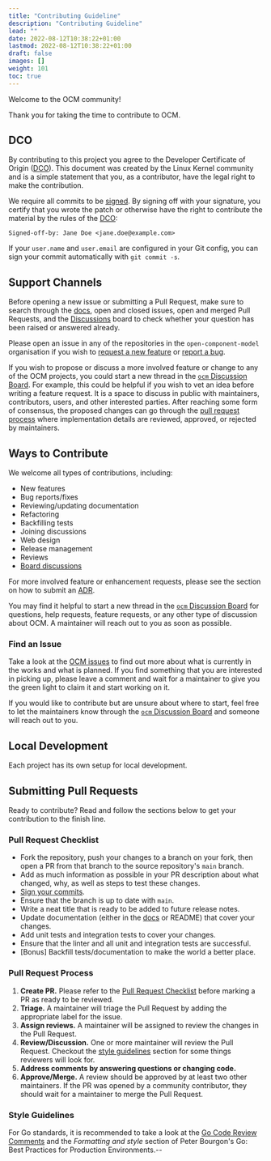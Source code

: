 ```yaml
---
title: "Contributing Guideline"
description: "Contributing Guideline"
lead: ""
date: 2022-08-12T10:38:22+01:00
lastmod: 2022-08-12T10:38:22+01:00
draft: false
images: []
weight: 101
toc: true
---
```


Welcome to the OCM community!

Thank you for taking the time to contribute to OCM.

## DCO

By contributing to this project you agree to the Developer Certificate of Origin ([DCO](https://raw.githubusercontent.com/open-component-model/.github/HEAD/DCO)). This document was created by the Linux Kernel community and is a simple statement that you, as a contributor, have the legal right to make the contribution.

We require all commits to be [signed](https://docs.github.com/en/authentication/managing-commit-signature-verification/signing-commits). By signing off with your signature, you certify that you wrote the patch or otherwise have the right to contribute the material by the rules of the [DCO](https://raw.githubusercontent.com/open-component-model/.github/HEAD/DCO):

`Signed-off-by: Jane Doe <jane.doe@example.com>`

If your `user.name` and `user.email` are configured in your Git config, you can sign your commit automatically with `git commit -s`.

## Support Channels

Before opening a new issue or submitting a Pull Request, make sure to search through the [docs](https://github.com/open-component-model/ocm-spec), open and closed issues, open and merged Pull Requests, and the [Discussions](https://github.com/open-component-model/ocm/discussions) board to check whether your question has been raised or answered already.

Please open an issue in any of the repositories in the `open-component-model` organisation if you wish to [request a new feature](https://github.com/open-component-model/ocm/issues/new?assignees=&labels=kind%2Fenhancement&template=enhancement_request.md) or [report a bug](https://github.com/open-component-model/ocm/issues/new?assignees=&labels=kind%2Fbug&template=bug_report.md).

If you wish to propose or discuss a more involved feature or change to any of the OCM projects, you could start a new thread in the [`ocm` Discussion Board](https://github.com/open-component-model/ocm/discussions). For example, this could be helpful if you wish to vet an idea before writing a feature request. It is a space to discuss in public with maintainers, contributors, users, and other interested parties. After reaching some form of consensus, the proposed changes can go through the [pull request process](#submitting-pull-requests) where implementation details are reviewed, approved, or rejected by maintainers.

## Ways to Contribute

We welcome all types of contributions, including:

- New features
- Bug reports/fixes
- Reviewing/updating documentation
- Refactoring
- Backfilling tests
- Joining discussions
- Web design
- Release management
- Reviews
- [Board discussions](https://github.com/open-component-model/ocm/discussions)

For more involved feature or enhancement requests, please see the section on how to submit an [ADR](#adrs).

You may find it helpful to start a new thread in the [`ocm` Discussion Board](https://github.com/open-component-model/ocm/discussions) for questions, help requests, feature requests, or any other type of discussion about OCM. A maintainer will reach out to you as soon as possible.

### Find an Issue

Take a look at the [OCM issues](https://github.com/open-component-model/ocm/issues) to find out more about what is currently in the works and what is planned.
If you find something that you are interested in picking up, please leave a comment and wait for a maintainer to give you the green light to claim it and start working on it.

If you would like to contribute but are unsure about where to start, feel free to let the maintainers know through the [`ocm` Discussion Board](https://github.com/open-component-model/ocm/discussions) and someone will reach out to you.

## Local Development

Each project has its own setup for local development.

## Submitting Pull Requests

Ready to contribute? Read and follow the sections below to get your contribution to the finish line.

### Pull Request Checklist

- Fork the repository, push your changes to a branch on your fork, then open a PR from that branch to the source repository's `main` branch.
- Add as much information as possible in your PR description about what changed, why, as well as steps to test these changes.
- [Sign your commits](https://docs.github.com/en/authentication/managing-commit-signature-verification/signing-commits).
- Ensure that the branch is up to date with `main`.
- Write a neat title that is ready to be added to future release notes.
- Update documentation (either in the [docs](https://github.com/open-component-model/ocm-spec) or README) that cover your changes.
- Add unit tests and integration tests to cover your changes.
- Ensure that the linter and all unit and integration tests are successful.
- [Bonus] Backfill tests/documentation to make the world a better place.

### Pull Request Process

1. **Create PR.** Please refer to the [Pull Request Checklist](#pull-request-checklist) before marking a PR as ready to be reviewed.
2. **Triage.** A maintainer will triage the Pull Request by adding the appropriate label for the issue.
3. **Assign reviews.** A maintainer will be assigned to review the changes in the Pull Request.
4. **Review/Discussion.** One or more maintainer will review the Pull Request. Checkout the [style guidelines](#styyle-guidelines) section for some things reviewers will look for.
5. **Address comments by answering questions or changing code.**
6. **Approve/Merge.** A review should be approved by at least two other maintainers. If the PR was opened by a community contributor, they should wait for a maintainer to merge the Pull Request.

### Style Guidelines

For Go standards, it is recommended to take a look at the [Go Code Review Comments](https://github.com/golang/go/wiki/CodeReviewComments) and the _Formatting and style_ section of Peter Bourgon's Go: Best Practices for Production Environments.--
